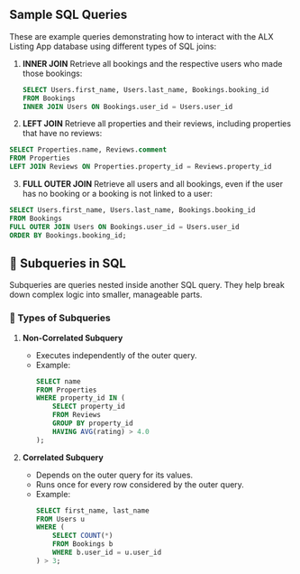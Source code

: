 ## Sample SQL Queries

These are example queries demonstrating how to interact with the ALX Listing App database using different types of SQL joins:

1. **INNER JOIN**
   Retrieve all bookings and the respective users who made those bookings:
   ```sql
   SELECT Users.first_name, Users.last_name, Bookings.booking_id
   FROM Bookings
   INNER JOIN Users ON Bookings.user_id = Users.user_id
   ```

2. **LEFT JOIN**
Retrieve all properties and their reviews, including properties that have no reviews:
```sql
SELECT Properties.name, Reviews.comment
FROM Properties
LEFT JOIN Reviews ON Properties.property_id = Reviews.property_id
```

3. **FULL OUTER JOIN**
Retrieve all users and all bookings, even if the user has no booking or a booking is not linked to a user:
```sql
SELECT Users.first_name, Users.last_name, Bookings.booking_id
FROM Bookings
FULL OUTER JOIN Users ON Bookings.user_id = Users.user_id
ORDER BY Bookings.booking_id;
```

## 📌 Subqueries in SQL

Subqueries are queries nested inside another SQL query. They help break down complex logic into smaller, manageable parts.

### 🔄 Types of Subqueries

1. **Non-Correlated Subquery**
   - Executes independently of the outer query.
   - Example:
     ```sql
     SELECT name
     FROM Properties
     WHERE property_id IN (
         SELECT property_id
         FROM Reviews
         GROUP BY property_id
         HAVING AVG(rating) > 4.0
     );
     ```

2. **Correlated Subquery**
   - Depends on the outer query for its values.
   - Runs once for every row considered by the outer query.
   - Example:
     ```sql
     SELECT first_name, last_name
     FROM Users u
     WHERE (
         SELECT COUNT(*)
         FROM Bookings b
         WHERE b.user_id = u.user_id
     ) > 3;
     ```


